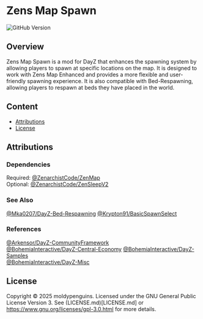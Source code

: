 # Zens Map Spawn  
![GitHub Version](https://img.shields.io/github/v/tag/moldypenguins/ZenMapSpawn?include_prereleases&sort=semver&style=for-the-badge&logo=github&label=version)


## Overview
Zens Map Spawn is a mod for DayZ that enhances the spawning system by allowing players to spawn at specific locations on the map. 
It is designed to work with Zens Map Enhanced and provides a more flexible and user-friendly spawning experience. 
It is also compatible with Bed-Respawning, allowing players to respawn at beds they have placed in the world.

## Content
- [Attributions](#attributions)
- [License](#license)


## Attributions

### Dependencies
Required: [@ZenarchistCode/ZenMap](https://github.com/ZenarchistCode/ZenMap)  
Optional: [@ZenarchistCode/ZenSleepV2](https://github.com/ZenarchistCode/ZenSleepV2)

### See Also
[@Mka0207/DayZ-Bed-Respawning](https://github.com/Mka0207/DayZ-Bed-Respawning)
[@Krypton91/BasicSpawnSelect](https://github.com/Krypton91/BasicSpawnSelect)  

### References
[@Arkensor/DayZ-CommunityFramework](https://github.com/Arkensor/DayZ-CommunityFramework)  
[@BohemiaInteractive/DayZ-Central-Economy](https://github.com/BohemiaInteractive/DayZ-Central-Economy)
[@BohemiaInteractive/DayZ-Samples](https://github.com/BohemiaInteractive/DayZ-Samples)  
[@BohemiaInteractive/DayZ-Misc](https://github.com/BohemiaInteractive/DayZ-Misc)  



## License
Copyright © 2025 moldypenguins.
Licensed under the GNU General Public License Version 3.
See (LICENSE.md)[LICENSE.md] or https://www.gnu.org/licenses/gpl-3.0.html for more details.

